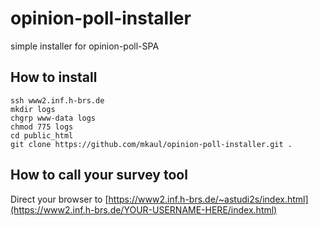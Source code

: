 # opinion-poll-installer
simple installer for opinion-poll-SPA

## How to install
```shell
ssh www2.inf.h-brs.de
mkdir logs
chgrp www-data logs
chmod 775 logs
cd public_html
git clone https://github.com/mkaul/opinion-poll-installer.git . 
```

## How to call your survey tool
Direct your browser to [https://www2.inf.h-brs.de/~astudi2s/index.html](https://www2.inf.h-brs.de/YOUR-USERNAME-HERE/index.html)
